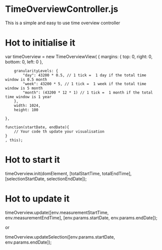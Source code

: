 TimeOverviewController.js
=========================

This is a simple and easy to use time overview controller


Hot to initialise it
====================

var timeOverview = new TimeOverviewView(
    {
        margins: {
            top: 0,
            right: 0,
            bottom: 0,
            left: 0
        },

        granularityLevels: {
            "day": 43200 * 0.5, // 1 tick =  1 day if the total time window is 0.5 month
            "week": 43200 * 5, // 1 tick =  1 week if the total time window is 5 month
            "month": (43200 * 12 * 1) // 1 tick =  1 month if the total time window is 1 year
        },
        width: 1024,
        height: 100

    },

    function(startDate, endDate){
        // Your code th update your visualisation
    }
    , this);
    
    
Hot to start it
===============

timeOverview.init(domElement, [totalStartTime, totalEndTime], [selectionStartDate, selectionEndDate]);


Hot to update it
================

timeOverview.update([env.measurementStartTime, env.measurementEndTime], [env.params.startDate, env.params.endDate]);

or

timeOverview.updateSelection([env.params.startDate, env.params.endDate]);


